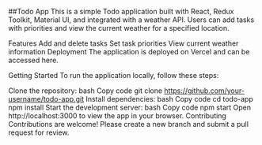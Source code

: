 


##Todo App
This is a simple Todo application built with React, Redux Toolkit, Material UI, and integrated with a weather API. Users can add tasks with priorities and view the current weather for a specified location.

Features
Add and delete tasks
Set task priorities
View current weather information
Deployment
The application is deployed on Vercel and can be accessed here.

Getting Started
To run the application locally, follow these steps:

Clone the repository:
bash
Copy code
git clone https://github.com/your-username/todo-app.git
Install dependencies:
bash
Copy code
cd todo-app
npm install
Start the development server:
bash
Copy code
npm start
Open http://localhost:3000 to view the app in your browser.
Contributing
Contributions are welcome! Please create a new branch and submit a pull request for review.


